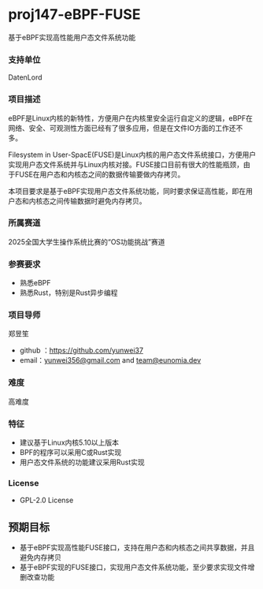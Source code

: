 # proj147-eBPF-FUSE
基于eBPF实现高性能用户态文件系统功能


### 支持单位
DatenLord

### 项目描述
eBPF是Linux内核的新特性，方便用户在内核里安全运行自定义的逻辑，eBPF在网络、安全、可观测性方面已经有了很多应用，但是在文件IO方面的工作还不多。

Filesystem in User-SpacE(FUSE)是Linux内核的用户态文件系统接口，方便用户实现用户态文件系统并与Linux内核对接。FUSE接口目前有很大的性能瓶颈，由于FUSE在用户态和内核态之间的数据传输要做内存拷贝。

本项目要求是基于eBPF实现用户态文件系统功能，同时要求保证高性能，即在用户态和内核态之间传输数据时避免内存拷贝。

### 所属赛道

2025全国大学生操作系统比赛的“OS功能挑战”赛道

### 参赛要求

- 熟悉eBPF
- 熟悉Rust，特别是Rust异步编程

### 项目导师

郑昱笙

* github ：https://github.com/yunwei37
* email：yunwei356@gmail.com and team@eunomia.dev

### 难度

高难度

### 特征

- 建议基于Linux内核5.10以上版本
- BPF的程序可以采用C或Rust实现
- 用户态文件系统的功能建议采用Rust实现

### License
- GPL-2.0 License

## 预期目标

- 基于eBPF实现高性能FUSE接口，支持在用户态和内核态之间共享数据，并且避免内存拷贝
- 基于eBPF实现的FUSE接口，实现用户态文件系统功能，至少要求实现文件增删改查功能



